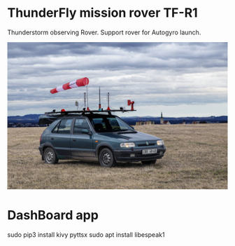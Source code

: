 # ThunderFly mission rover TF-R1
Thunderstorm observing Rover. Support rover for Autogyro launch.

![](/doc/TF-R1.jpg)



# DashBoard app

  sudo pip3 install kivy pyttsx
  sudo apt install libespeak1
